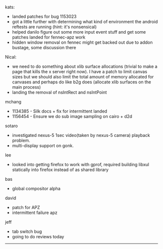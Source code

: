 kats:
* landed patches for bug 1153023
* got a little further with determining what kind of environment the android reftests are running (hint: it's nonsensical)
* helped danilo figure out some more input event stuff and get some patches landed for fennec-apz work
* hidden window removal on fennec might get backed out due to addon bustage, some discussion there



Nical:
* we need to do something about xlib surface allocations (trivial to make a page that kills the x server right now). I have a patch to limit canvas sizes but we should also limit the total amount of memory allocated for canvases and perhaps do like b2g does (allocate xlib surfaces on the main process)
* landing the removal of nsIntRect and nsIntPoint



mchang
* 1134385 - Silk docs + fix for intermittent landed
* 1156454 - Ensure we do sub image sampling on cairo + d2d 



sotaro
* investigated nexus-5 1sec video(taken by nexus-5 camera) playback problem.
* multi-display support on gonk.



lee
* looked into getting firefox to work with gprof, required building libxul statically into firefox instead of as shared library



bas
* global compositor alpha



david
* patch for APZ
* intermittent failure apz



jeff
* tab switch bug
* going to do reviews today







________________


